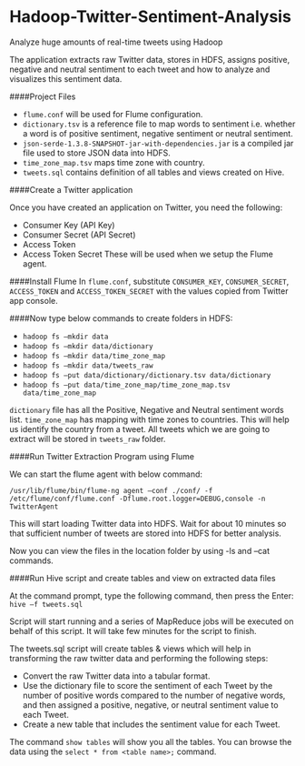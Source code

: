 # Hadoop-Twitter-Sentiment-Analysis
Analyze huge amounts of real-time tweets using Hadoop

The application extracts raw Twitter data, stores in HDFS, assigns positive, negative and neutral sentiment to each tweet and how to analyze and visualizes this sentiment data.

####Project Files
* `flume.conf` will be used for Flume configuration.
* `dictionary.tsv` is a reference file to map words to sentiment i.e. whether a word is of positive sentiment, negative sentiment or neutral sentiment.
* `json-serde-1.3.8-SNAPSHOT-jar-with-dependencies.jar` is a compiled jar file used to store JSON data into HDFS.
* `time_zone_map.tsv` maps time zone with country.
* `tweets.sql` contains definition of all tables and views created on Hive.

####Create a Twitter application

Once you have created an application on Twitter, you need the following:

* 	Consumer Key (API Key)
* 	Consumer Secret (API Secret)
* 	Access Token
* 	Access Token Secret
	These will be used when we setup the Flume agent.

####Install Flume
In `flume.conf`, substitute `CONSUMER_KEY`, `CONSUMER_SECRET`, `ACCESS_TOKEN` and `ACCESS_TOKEN_SECRET` with the values copied from Twitter app console. 

####Now type below commands to create folders in HDFS:

* `hadoop fs –mkdir data`
* `hadoop fs –mkdir data/dictionary`
* `hadoop fs –mkdir data/time_zone_map`
* `hadoop fs –mkdir data/tweets_raw`
* `hadoop fs –put data/dictionary/dictionary.tsv data/dictionary`
* `hadoop fs –put data/time_zone_map/time_zone_map.tsv data/time_zone_map`

`dictionary` file has all the Positive, Negative and Neutral sentiment words list.
`time_zone_map` has mapping with time zones to countries. This will help us identify the country from a tweet.
All tweets which we are going to extract will be stored in `tweets_raw` folder. 


####Run Twitter Extraction Program using Flume

We can start the flume agent with below command:

`/usr/lib/flume/bin/flume-ng agent –conf ./conf/ -f /etc/flume/conf/flume.conf -Dflume.root.logger=DEBUG,console -n TwitterAgent`

This will start loading Twitter data into HDFS. Wait for about 10 minutes so that sufficient number of tweets are stored into HDFS for better analysis.

Now you can view the files in the location folder by using -ls and –cat commands.

####Run Hive script and create tables and view on extracted data files 

At the command prompt, type the following command, then press the Enter: `hive –f tweets.sql`

Script will start running and a series of MapReduce jobs will be executed on behalf of this script. It will take few minutes for the script to finish.

The tweets.sql script will create tables & views which will help in transforming the raw twitter data and performing the following steps:

* Convert the raw Twitter data into a tabular format.
* Use the dictionary file to score the sentiment of each Tweet by the number of positive words compared to the number of negative words, and then assigned a positive, negative, or neutral sentiment value to each Tweet.
* Create a new table that includes the sentiment value for each Tweet.

The command `show tables` will show you all the tables. You can browse the data using the `select * from <table name>;` command.
